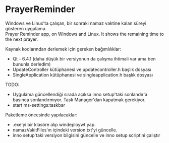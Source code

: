 # PrayerReminder
Windows ve Linux'ta çalışan, bir sonraki namaz vaktine kalan süreyi gösteren uygulama.<br>
Prayer Reminder app, on Windows and Linux. It shows the remaining time to the next prayer.


Kaynak kodlarından derlemek için gereken bağımlılıklar:<br>
* Qt - 6.4.1 (daha düşük bir versiyonun da çalışma ihtimali var ama ben bununla derledim)
* UpdateController kütüphanesi ve updatecontroller.h başlık dosyası
* SingleApplication kütüphanesi ve singleapplication.h başlık dosyası

TODO:<br>
* Uygulama güncellendiği sırada açıksa inno setup'taki sonlandır'a basınca sonlandırmıyor. Task Manager'dan kapatmak gerekiyor. 
* start ms-settings:taskbar

Paketleme öncesinde yapılacaklar:
* .exe'yi bir klasöre alıp windeploywt yap.
* namazVakitFiles'ın içindeki version.txt'yi güncelle.
* inno setup'taki versiyon bilgisini güncelle ve inno setup scriptini çalıştır